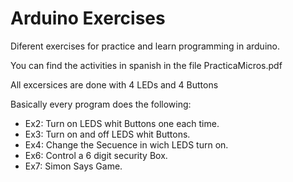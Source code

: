 # Arduino Exercises

Diferent exercises for practice and learn programming in arduino.<br />

You can find the activities in spanish in the file PracticaMicros.pdf <br/>

All excersices are done with 4 LEDs and 4 Buttons <br/>

Basically every program does the following:
* Ex2: Turn on LEDS whit Buttons one each time.
* Ex3: Turn on and off LEDS whit Buttons.
* Ex4: Change the Secuence in wich LEDS turn on.
* Ex6: Control a 6 digit security Box.
* Ex7: Simon Says Game.
